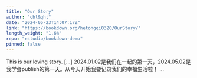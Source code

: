 ```yaml
---
title: "Our Story"
author: "cbl&qht"
date: "2024-05-23T14:07:17Z"
link: "https://bookdown.org/hetongqi0320/OurStory/"
length_weight: "1.6%"
repo: "rstudio/bookdown-demo"
pinned: false
---
```


This is our loving story. [...] 2024.01.02是我们在一起的第一天，2024.05.02是我学会publish的第一天。从今天开始我要记录我们的幸福生活啦！  ...
